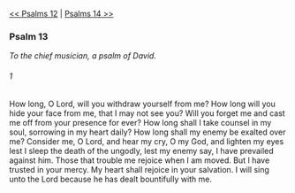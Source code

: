 [<< Psalms 12](Psalms%2012)  |  [Psalms 14 >>](Psalms%2014)

### Psalm 13

*To the chief musician, a psalm of David.*

###### 1
How long, O Lord, will you withdraw yourself from me? How long will you hide your face from me, that I may not see you? Will you forget me and cast me off from your presence for ever? How long shall I take counsel in my soul, sorrowing in my heart daily? How long shall my enemy be exalted over me? Consider me, O Lord, and hear my cry, O my God, and lighten my eyes lest I sleep the death of the ungodly, lest my enemy say, I have prevailed against him. Those that trouble me rejoice when I am moved. But I have trusted in your mercy. My heart shall rejoice in your salvation. I will sing unto the Lord because he has dealt bountifully with me.